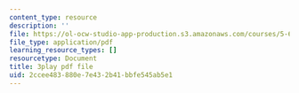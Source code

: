 ```yaml
---
content_type: resource
description: ''
file: https://ol-ocw-studio-app-production.s3.amazonaws.com/courses/5-61-physical-chemistry-fall-2017/2ccee483880e7e432b41bbfe545ab5e1_6dJnvu3-LeU.pdf
file_type: application/pdf
learning_resource_types: []
resourcetype: Document
title: 3play pdf file
uid: 2ccee483-880e-7e43-2b41-bbfe545ab5e1
---
```


